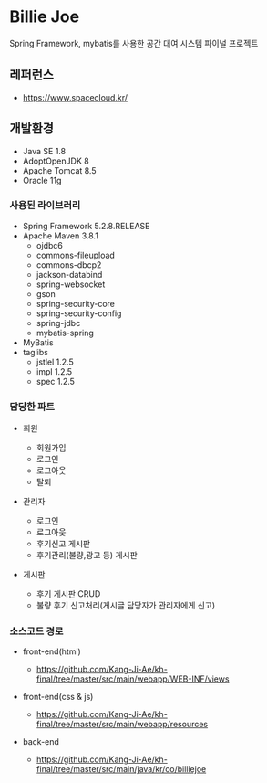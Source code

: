 # Billie Joe
Spring Framework, mybatis를 사용한 공간 대여 시스템 파이널 프로젝트

## 레퍼런스
* https://www.spacecloud.kr/

## 개발환경
* Java SE 1.8
* AdoptOpenJDK 8
* Apache Tomcat 8.5
* Oracle 11g

### 사용된 라이브러리
* Spring Framework 5.2.8.RELEASE
* Apache Maven 3.8.1
   - ojdbc6
   - commons-fileupload
   - commons-dbcp2
   - jackson-databind
   - spring-websocket
   - gson
   - spring-security-core
   - spring-security-config
   - spring-jdbc
   - mybatis-spring
* MyBatis
* taglibs
   - jstlel 1.2.5
   - impl 1.2.5
   - spec 1.2.5

### 담당한 파트
* 회원
   - 회원가입 
   - 로그인 
   - 로그아웃 
   - 탈퇴

* 관리자
   - 로그인 
   - 로그아웃
   - 후기신고 게시판
   - 후기관리(불량,광고 등) 게시판

* 게시판 
   - 후기 게시판 CRUD 
   - 불량 후기 신고처리(게시글 담당자가 관리자에게 신고)

### 소스코드 경로
* front-end(html)
   - https://github.com/Kang-Ji-Ae/kh-final/tree/master/src/main/webapp/WEB-INF/views

* front-end(css & js)
   - https://github.com/Kang-Ji-Ae/kh-final/tree/master/src/main/webapp/resources

* back-end
   - https://github.com/Kang-Ji-Ae/kh-final/tree/master/src/main/java/kr/co/billiejoe
